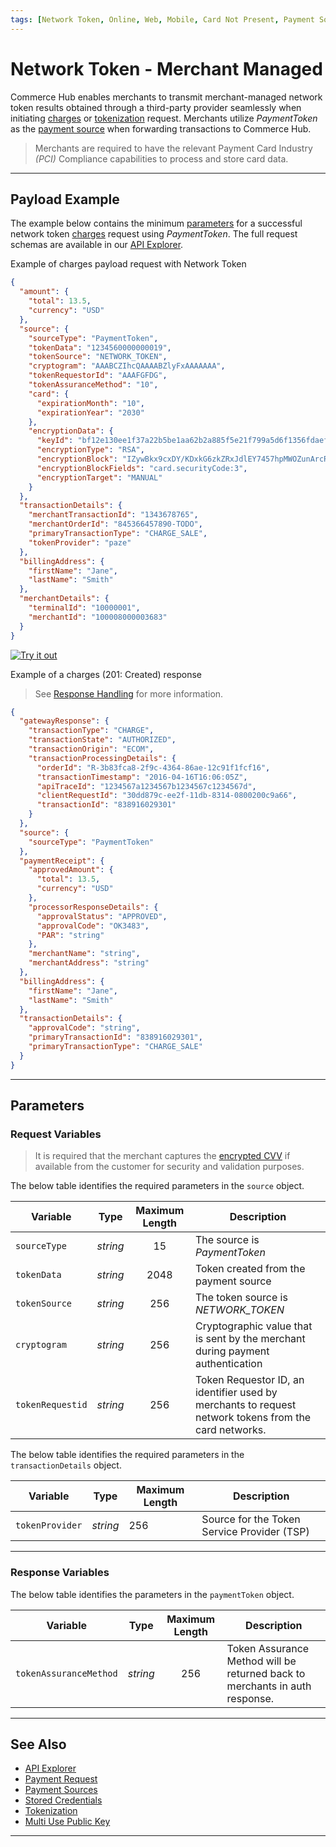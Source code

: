 ```yaml
---
tags: [Network Token, Online, Web, Mobile, Card Not Present, Payment Source]
---
```


# Network Token - Merchant Managed

Commerce Hub enables merchants to transmit merchant-managed network token results obtained through a third-party provider seamlessly when initiating [charges](?path=docs/Resources/API-Documents/Payments/Charges.md) or [tokenization](?path=docs/Resources/API-Documents/Payments_VAS/Payment-Token.md) request. Merchants utilize *PaymentToken* as the [payment source](?path=docs/Resources/Guides/Payment-Sources/Source-Type.md) when forwarding transactions to Commerce Hub.

<!-- theme: warning -->
> Merchants are required to have the relevant Payment Card Industry *(PCI)* Compliance capabilities to process and store card data.

---

## Payload Example

The example below contains the minimum [parameters](#parameters) for a successful network token [charges](?path=docs/Resources/API-Documents/Payments/Charges.md) request using *PaymentToken*. The full request schemas are available in our [API Explorer](../api/?type=post&path=/payments/v1/charges).

<!--
type: tab
titles: Request, Response
-->

Example of charges payload request with Network Token

```json
{
  "amount": {
    "total": 13.5,
    "currency": "USD"
  },
  "source": {
    "sourceType": "PaymentToken",
    "tokenData": "1234560000000019",
    "tokenSource": "NETWORK_TOKEN",
    "cryptogram": "AAABCZIhcQAAAABZlyFxAAAAAAA",
    "tokenRequestorId": "AAAFGFDG",
    "tokenAssuranceMethod": "10",
    "card": {
      "expirationMonth": "10",
      "expirationYear": "2030"
    },
    "encryptionData": {
      "keyId": "bf12e130ee1f37a22b5be1aa62b2a885f5e21f799a5d6f1356fdaef611f2d04a",
      "encryptionType": "RSA",
      "encryptionBlock": "IZywBkx9cxDY/KDxkG6zkZRxJdlEY7457hpMWOZunArcRuk34ZhpQ==",
      "encryptionBlockFields": "card.securityCode:3",
      "encryptionTarget": "MANUAL"
    }
  },
  "transactionDetails": {
    "merchantTransactionId": "1343678765",
    "merchantOrderId": "845366457890-TODO",
    "primaryTransactionType": "CHARGE_SALE",
    "tokenProvider": "paze"
  },
  "billingAddress": {
    "firstName": "Jane",
    "lastName": "Smith"
  },
  "merchantDetails": {
    "terminalId": "10000001",
    "merchantId": "100008000003683"
  }
}
```

[![Try it out](../../../../assets/images/button.png)](../api/?type=post&path=/payments/v1/charges)

<!--
type: tab
-->

Example of a charges (201: Created) response

<!-- theme: info -->
> See [Response Handling](?path=docs/Resources/Guides/Response-Codes/Response-Handling.md) for more information.

```json
{
  "gatewayResponse": {
    "transactionType": "CHARGE",
    "transactionState": "AUTHORIZED",
    "transactionOrigin": "ECOM",
    "transactionProcessingDetails": {
      "orderId": "R-3b83fca8-2f9c-4364-86ae-12c91f1fcf16",
      "transactionTimestamp": "2016-04-16T16:06:05Z",
      "apiTraceId": "1234567a1234567b1234567c1234567d",
      "clientRequestId": "30dd879c-ee2f-11db-8314-0800200c9a66",
      "transactionId": "838916029301"
    }
  },
  "source": {
    "sourceType": "PaymentToken"
  },
  "paymentReceipt": {
    "approvedAmount": {
      "total": 13.5,
      "currency": "USD"
    },
    "processorResponseDetails": {
      "approvalStatus": "APPROVED",
      "approvalCode": "OK3483",
      "PAR": "string"
    },
    "merchantName": "string",
    "merchantAddress": "string"
  },
  "billingAddress": {
    "firstName": "Jane",
    "lastName": "Smith"
  },
  "transactionDetails": {
    "approvalCode": "string",
    "primaryTransactionId": "838916029301",
    "primaryTransactionType": "CHARGE_SALE"
  }
}

```

<!-- type: tab-end -->

---

## Parameters

### Request Variables

<!-- theme: info -->
> It is required that the merchant captures the [encrypted CVV](?path=docs/Online-Mobile-Digital/Secure-Data-Capture/Multi-Use-Public-Key/Multi-Use-Public-Key.md) if available from the customer for security and validation purposes.

<!--
type: tab
titles: source, transactionDetails
-->

The below table identifies the required parameters in the `source` object.

| Variable | Type | Maximum Length | Description |
| -------- | :--: | :------------: | ------------------ |
| `sourceType` | *string* | 15 | The source is *PaymentToken* |
| `tokenData` | *string* | 2048 | Token created from the payment source |
| `tokenSource` | *string* | 256 | The token source is *NETWORK_TOKEN* |
| `cryptogram` | *string* | 256 | Cryptographic value that is sent by the merchant during payment authentication |
| `tokenRequestid` | *string* | 256 | Token Requestor ID, an identifier used by merchants to request network tokens from the card networks. |

<!--
type: tab
-->

The below table identifies the required parameters in the `transactionDetails` object.

| Variable | Type | Maximum Length | Description |
| -------- | ---- | ------- | ------------------ |
| `tokenProvider` | *string* | 256 | Source for the Token Service Provider (TSP) |

<!-- type: tab-end -->

---

### Response Variables

<!--
type: tab
titles: paymentToken
-->

The below table identifies the parameters in the `paymentToken` object.

| Variable | Type | Maximum Length | Description |
| -------- | :--: | :------------: | ------------------ |
| `tokenAssuranceMethod` | *string* | 256 | Token Assurance Method will be returned back to merchants in auth response. |

<!-- type: tab-end -->

---

## See Also

- [API Explorer](../api/?type=post&path=/payments/v1/charges)
- [Payment Request](?path=docs/Resources/API-Documents/Payments/Payments.md)
- [Payment Sources](?path=docs/Resources/Guides/Payment-Sources/Source-Type.md)
- [Stored Credentials](?path=docs/Resources/Guides/Stored-Credentials.md)
- [Tokenization](?path=docs/Resources/API-Documents/Payments_VAS/Payment-Token.md)
- [Multi Use Public Key](?path=docs/Online-Mobile-Digital/Secure-Data-Capture/Multi-Use-Public-Key/Multi-Use-Public-Key.md)

---
